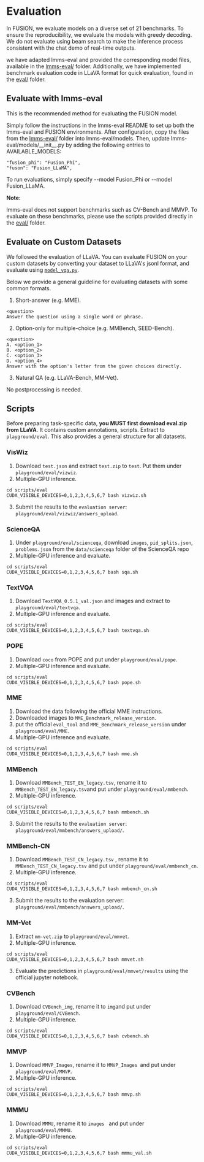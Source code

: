 # Evaluation

In FUSION, we evaluate models on a diverse set of 21 benchmarks. To ensure the reproducibility, we evaluate the models with greedy decoding. We do not evaluate using beam search to make the inference process consistent with the chat demo of real-time outputs.

we have adapted lmms-eval and provided the corresponding model files, available in the [lmms-eval/](../scripts/lmms-eval/) folder. Additionally, we have implemented benchmark evaluation code in LLaVA format for quick evaluation, found in the [eval/](../scripts/eval) folder.

## Evaluate with lmms-eval

This is the recommended method for evaluating the FUSION model.

Simply follow the instructions in the lmms-eval README to set up both the lmms-eval and FUSION environments. After configuration, copy the files from the [lmms-eval/](../scripts/lmms-eval) folder into lmms-eval/models. Then, update lmms-eval/models/\_\_init\_\_.py by adding the following entries to AVAILABLE_MODELS:

```
"fusion_phi": "Fusion_Phi",
"fuson": "Fusion_LLaMA",
```

To run evaluations, simply specify --model Fusion_Phi or --model Fusion_LLaMA.

**Note:**

lmms-eval does not support benchmarks such as CV-Bench and MMVP. To evaluate on these benchmarks, please use the scripts provided directly in the [eval/](../scripts/eval) folder.

## Evaluate on Custom Datasets

We followed the evaluation of LLaVA. You can evaluate FUSION on your custom datasets by converting your dataset to LLaVA's jsonl format, and evaluate using [`model_vqa.py`](../fusion/eval/model_vqa.py).

Below we provide a general guideline for evaluating datasets with some common formats.

1. Short-answer (e.g. MME).

```
<question>
Answer the question using a single word or phrase.
```

2. Option-only for multiple-choice (e.g. MMBench, SEED-Bench).

```
<question>
A. <option_1>
B. <option_2>
C. <option_3>
D. <option_4>
Answer with the option's letter from the given choices directly.
```

3. Natural QA (e.g. LLaVA-Bench, MM-Vet).

No postprocessing is needed.

## Scripts

Before preparing task-specific data, **you MUST first download eval.zip from LLaVA**. It contains custom annotations, scripts. Extract to `playground/eval`. This also provides a general structure for all datasets.

### VisWiz

1. Download `test.json` and extract `test.zip` to `test`. Put them under `playground/eval/vizwiz`.
2. Multiple-GPU inference.

```Shell
cd scripts/eval
CUDA_VISIBLE_DEVICES=0,1,2,3,4,5,6,7 bash vizwiz.sh
```

3. Submit the results to the `evaluation server`: `playground/eval/vizwiz/answers_upload`.

### ScienceQA

1. Under `playground/eval/scienceqa`, download `images`, `pid_splits.json`, `problems.json` from the `data/scienceqa` folder of the ScienceQA repo
2. Multiple-GPU inference and evaluate.

```Shell
cd scripts/eval
CUDA_VISIBLE_DEVICES=0,1,2,3,4,5,6,7 bash sqa.sh
```

### TextVQA

1. Download `TextVQA_0.5.1_val.json` and images and extract to `playground/eval/textvqa`.
2. Multiple-GPU inference and evaluate.

```Shell
cd scripts/eval
CUDA_VISIBLE_DEVICES=0,1,2,3,4,5,6,7 bash textvqa.sh
```

### POPE

1. Download `coco` from POPE and put under `playground/eval/pope`.
2. Multiple-GPU inference and evaluate.

```Shell
cd scripts/eval
CUDA_VISIBLE_DEVICES=0,1,2,3,4,5,6,7 bash pope.sh
```

### MME

1. Download the data following the official MME instructions.
2. Downloaded images to `MME_Benchmark_release_version`.
3. put the official `eval_tool` and `MME_Benchmark_release_version` under `playground/eval/MME`.
4. Multiple-GPU inference and evaluate.

```Shell
cd scripts/eval
CUDA_VISIBLE_DEVICES=0,1,2,3,4,5,6,7 bash mme.sh
```

### MMBench

1. Download `MMBench_TEST_EN_legacy.tsv`, rename it to `MMBench_TEST_EN_legacy.tsv`and put under `playground/eval/mmbench`.
2. Multiple-GPU inference.

```Shell
cd scripts/eval
CUDA_VISIBLE_DEVICES=0,1,2,3,4,5,6,7 bash mmbench.sh
```

3. Submit the results to the `evaluation server`: `playground/eval/mmbench/answers_upload/`.

### MMBench-CN

1. Download `MMBench_TEST_CN_legacy.tsv` , rename it to `MMBench_TEST_CN_legacy.tsv` and put under `playground/eval/mmbench_cn`.
2. Multiple-GPU inference.

```Shell
cd scripts/eval
CUDA_VISIBLE_DEVICES=0,1,2,3,4,5,6,7 bash mmbench_cn.sh
```

3. Submit the results to the evaluation server: `playground/eval/mmbench/answers_upload/`.

### MM-Vet

1. Extract `mm-vet.zip` to `playground/eval/mmvet`.
2. Multiple-GPU inference.

```Shell
cd scripts/eval
CUDA_VISIBLE_DEVICES=0,1,2,3,4,5,6,7 bash mmvet.sh
```

3. Evaluate the predictions in `playground/eval/mmvet/results` using the official jupyter notebook.

### CVBench

1. Download `CVBench_img`, rename it to `img`and put under `playground/eval/CVBench`.
2. Multiple-GPU inference.

```Shell
cd scripts/eval
CUDA_VISIBLE_DEVICES=0,1,2,3,4,5,6,7 bash cvbench.sh
```

### MMVP

1. Download `MMVP_Images`, rename it to `MMVP_Images `and put under `playground/eval/MMVP`.
2. Multiple-GPU inference.

```Shell
cd scripts/eval
CUDA_VISIBLE_DEVICES=0,1,2,3,4,5,6,7 bash mmvp.sh
```

### MMMU

1. Download `MMMU`, rename it to `images `   and put under `playground/eval/MMMU`.
2. Multiple-GPU inference.

```Shell
cd scripts/eval
CUDA_VISIBLE_DEVICES=0,1,2,3,4,5,6,7 bash mmmu_val.sh
```


